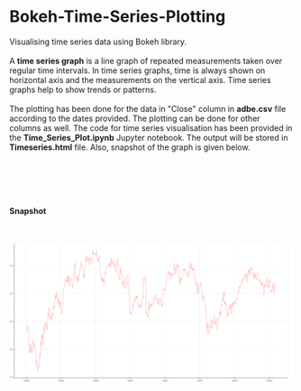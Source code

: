 # Bokeh-Time-Series-Plotting
Visualising time series data using Bokeh library.
<br></br>
A **time series graph** is a line graph of repeated measurements taken over regular time intervals. In time series graphs, time is always shown on horizontal axis and the measurements on the vertical axis. Time series graphs help to show trends or patterns.
<br></br>
The plotting has been done for the data in "Close" column in **adbe.csv** file according to the dates provided. The plotting can be done for other columns as well. The code for time series visualisation has been provided in the **Time_Series_Plot.ipynb** Jupyter notebook. The output will be stored in **Timeseries.html** file. Also, snapshot of the graph is given below.

<br></br><br></br>

**Snapshot**

<br></br>
![Timeseries](bokeh_plot_timeseries.png)
